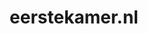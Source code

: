 ---
layout: post
title: "eerstekamer.nl"
internal_url: "/dutchgov/eerstekamer.nl.html"
subdomains_count: 21
all_subdomains_count: 32
urls_count: 13
ssl_rank: 100
http_rank: 61.153846153846
url_link: /data/eerstekamer.nl/urls.txt
all_subdomains_link: /data/eerstekamer.nl/all_subdomains.txt
subdomains_link: /data/eerstekamer.nl/subdomains.txt
categories: dutchgov
---